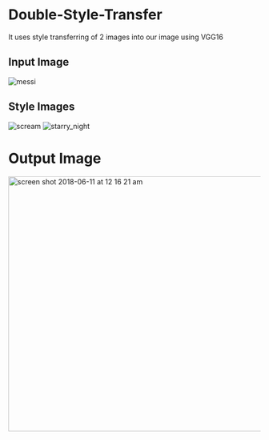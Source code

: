 # Double-Style-Transfer
It uses style transferring of 2 images into our image using VGG16

## Input Image
![messi](https://user-images.githubusercontent.com/25386176/41107033-0bbe4062-6a8f-11e8-8a51-047058492095.jpg)

## Style Images
![scream](https://user-images.githubusercontent.com/25386176/41107121-40f6dcee-6a8f-11e8-892c-6bed36361a8e.jpg)
![starry_night](https://user-images.githubusercontent.com/25386176/41107123-4148973c-6a8f-11e8-961c-a04ae08adf7a.jpg)

# Output Image
<img width="509" alt="screen shot 2018-06-11 at 12 16 21 am" src="https://user-images.githubusercontent.com/25386176/41205143-55f1b410-6d0b-11e8-9d91-08e98a4c1218.png">
